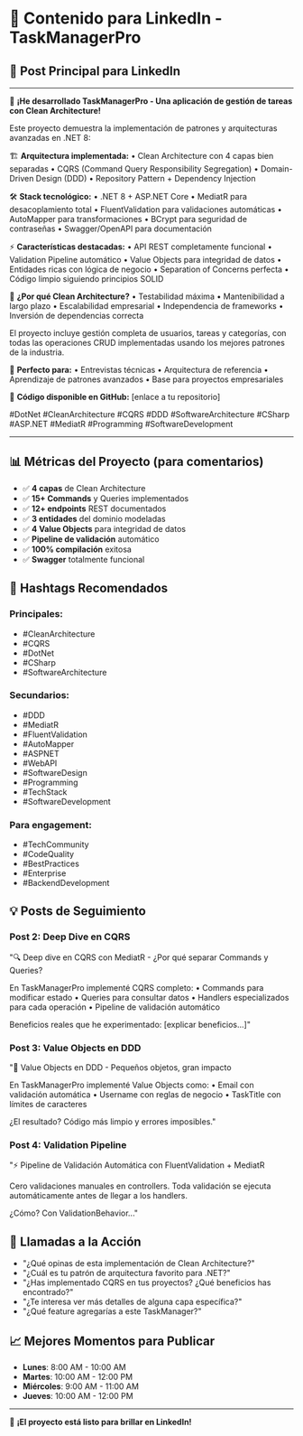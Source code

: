 # 📝 Contenido para LinkedIn - TaskManagerPro

## 🚀 Post Principal para LinkedIn

---

🎯 **¡He desarrollado TaskManagerPro - Una aplicación de gestión de tareas con Clean Architecture!**

Este proyecto demuestra la implementación de patrones y arquitecturas avanzadas en .NET 8:

🏗️ **Arquitectura implementada:**
• Clean Architecture con 4 capas bien separadas
• CQRS (Command Query Responsibility Segregation)
• Domain-Driven Design (DDD)
• Repository Pattern + Dependency Injection

🛠️ **Stack tecnológico:**
• .NET 8 + ASP.NET Core
• MediatR para desacoplamiento total
• FluentValidation para validaciones automáticas
• AutoMapper para transformaciones
• BCrypt para seguridad de contraseñas
• Swagger/OpenAPI para documentación

⚡ **Características destacadas:**
• API REST completamente funcional
• Validation Pipeline automático
• Value Objects para integridad de datos
• Entidades ricas con lógica de negocio
• Separation of Concerns perfecta
• Código limpio siguiendo principios SOLID

🎯 **¿Por qué Clean Architecture?**
• Testabilidad máxima
• Mantenibilidad a largo plazo
• Escalabilidad empresarial
• Independencia de frameworks
• Inversión de dependencias correcta

El proyecto incluye gestión completa de usuarios, tareas y categorías, con todas las operaciones CRUD implementadas usando los mejores patrones de la industria.

💼 **Perfecto para:**
• Entrevistas técnicas
• Arquitectura de referencia
• Aprendizaje de patrones avanzados
• Base para proyectos empresariales

🔗 **Código disponible en GitHub:** [enlace a tu repositorio]

#DotNet #CleanArchitecture #CQRS #DDD #SoftwareArchitecture #CSharp #ASP.NET #MediatR #Programming #SoftwareDevelopment

---

## 📊 Métricas del Proyecto (para comentarios)

- ✅ **4 capas** de Clean Architecture
- ✅ **15+ Commands** y Queries implementados
- ✅ **12+ endpoints** REST documentados
- ✅ **3 entidades** del dominio modeladas
- ✅ **4 Value Objects** para integridad de datos
- ✅ **Pipeline de validación** automático
- ✅ **100% compilación** exitosa
- ✅ **Swagger** totalmente funcional

## 🎨 Hashtags Recomendados

### Principales:
- #CleanArchitecture
- #CQRS
- #DotNet
- #CSharp
- #SoftwareArchitecture

### Secundarios:
- #DDD
- #MediatR
- #FluentValidation
- #AutoMapper
- #ASPNET
- #WebAPI
- #SoftwareDesign
- #Programming
- #TechStack
- #SoftwareDevelopment

### Para engagement:
- #TechCommunity
- #CodeQuality
- #BestPractices
- #Enterprise
- #BackendDevelopment

## 💡 Posts de Seguimiento

### Post 2: Deep Dive en CQRS
"🔍 Deep dive en CQRS con MediatR - ¿Por qué separar Commands y Queries?

En TaskManagerPro implementé CQRS completo:
• Commands para modificar estado
• Queries para consultar datos
• Handlers especializados para cada operación
• Pipeline de validación automático

Beneficios reales que he experimentado:
[explicar beneficios...]"

### Post 3: Value Objects en DDD
"💎 Value Objects en DDD - Pequeños objetos, gran impacto

En TaskManagerPro implementé Value Objects como:
• Email con validación automática
• Username con reglas de negocio
• TaskTitle con límites de caracteres

¿El resultado? Código más limpio y errores imposibles."

### Post 4: Validation Pipeline
"⚡ Pipeline de Validación Automática con FluentValidation + MediatR

Cero validaciones manuales en controllers.
Toda validación se ejecuta automáticamente antes de llegar a los handlers.

¿Cómo? Con ValidationBehavior..."

## 🎯 Llamadas a la Acción

- "¿Qué opinas de esta implementación de Clean Architecture?"
- "¿Cuál es tu patrón de arquitectura favorito para .NET?"
- "¿Has implementado CQRS en tus proyectos? ¿Qué beneficios has encontrado?"
- "¿Te interesa ver más detalles de alguna capa específica?"
- "¿Qué feature agregarías a este TaskManager?"

## 📈 Mejores Momentos para Publicar

- **Lunes**: 8:00 AM - 10:00 AM
- **Martes**: 10:00 AM - 12:00 PM  
- **Miércoles**: 9:00 AM - 11:00 AM
- **Jueves**: 10:00 AM - 12:00 PM

---

🎉 **¡El proyecto está listo para brillar en LinkedIn!**
